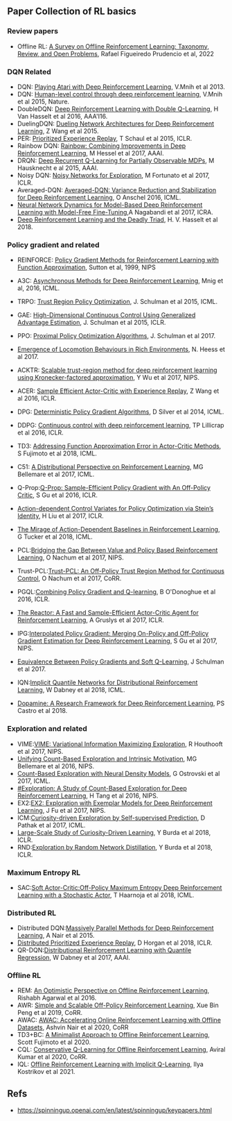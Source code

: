 


## Paper Collection of RL basics

### Review papers

* Offline RL: [A Survey on Offline Reinforcement Learning: Taxonomy, Review, and Open Problems](https://arxiv.org/abs/2203.01387), Rafael Figueiredo Prudencio et al, 2022

### DQN Related

* DQN: [Playing Atari with Deep Reinforcement Learning](https://arxiv.org/pdf/1312.5602v1.pdf), V.Mnih et al 2013.
* DQN: [Human-level control through deep reinforcement learning](https://storage.googleapis.com/deepmind-media/dqn/DQNNaturePaper.pdf), V.Mnih et al 2015, Nature.
* DoubleDQN: [Deep Reinforcement Learning with Double Q-Learning](https://ojs.aaai.org/index.php/AAAI/article/view/10295), H Van Hasselt et al 2016, AAA'I16.
* DuelingDQN: [Dueling Network Architectures for Deep Reinforcement Learning](http://proceedings.mlr.press/v48/wangf16.pdf), Z Wang et al 2015.
* PER: [Prioritized Experience Replay](https://arxiv.org/pdf/1511.05952.pdf), T Schaul et al 2015, ICLR.
* Rainbow DQN: [Rainbow: Combining Improvements in Deep Reinforcement Learning](https://arxiv.org/pdf/1710.02298.pdf), M Hessel et al 2017, AAAI.
* DRQN: [Deep Recurrent Q-Learning for Partially Observable MDPs](https://www.aaai.org/ocs/index.php/FSS/FSS15/paper/view/11673/11503), M Hausknecht e al 2015, AAAI.
* Noisy DQN: [Noisy Networks for Exploration](https://arxiv.org/pdf/1706.10295.pdf), M Fortunato et al 2017, ICLR.
* Averaged-DQN: [Averaged-DQN: Variance Reduction and Stabilization for Deep Reinforcement Learning](http://proceedings.mlr.press/v70/anschel17a/anschel17a.pdf), O Anschel 2016, ICML.
* [Neural Network Dynamics for Model-Based Deep Reinforcement Learning with Model-Free Fine-Tuning](https://arxiv.org/pdf/1708.02596.pdf),A Nagabandi et al 2017, ICRA.
* [Deep Reinforcement Learning and the Deadly Triad](https://arxiv.org/pdf/1812.02648.pdf), H. V. Hasselt et al 2018.

### Policy gradient and related

* REINFORCE: [Policy Gradient  Methods for  Reinforcement  Learning with Function  Approximation](https://proceedings.neurips.cc/paper/1999/file/464d828b85b0bed98e80ade0a5c43b0f-Paper.pdf), Sutton et al, 1999, NIPS

* A3C: [Asynchronous Methods for Deep Reinforcement Learning](http://proceedings.mlr.press/v48/mniha16.pdf), Mnig et al, 2016, ICML.
* TRPO: [Trust Region Policy Optimization](http://proceedings.mlr.press/v37/schulman15.pdf), J. Schulman et al 2015, ICML.
* GAE: [High-Dimensional Continuous Control Using Generalized Advantage Estimation](https://arxiv.org/pdf/1506.02438.pdf), J. Schulman et al 2015, ICLR.
* PPO: [Proximal Policy Optimization Algorithms](https://arxiv.org/pdf/1707.06347.pdf), J. Schulman et al 2017.
* [Emergence of Locomotion Behaviours in Rich Environments](https://arxiv.org/pdf/1707.02286.pdf), N. Heess et al 2017.
* ACKTR: [Scalable trust-region method for deep reinforcement learning using Kronecker-factored approximation](https://proceedings.neurips.cc/paper/2017/file/361440528766bbaaaa1901845cf4152b-Paper.pdf), Y Wu et al 2017, NIPS.
* ACER: [Sample Efficient Actor-Critic with Experience Replay](https://arxiv.org/pdf/1611.01224.pdf), Z Wang et al 2016, ICLR.
* DPG: [Deterministic Policy Gradient Algorithms](http://proceedings.mlr.press/v32/silver14.pdf), D Silver et al 2014, ICML.
* DDPG: [Continuous control with deep reinforcement learning](https://arxiv.org/pdf/1509.02971.pdf), TP Lillicrap et al 2016, ICLR.
* TD3: [Addressing Function Approximation Error in Actor-Critic Methods](http://proceedings.mlr.press/v80/fujimoto18a/fujimoto18a.pdf), S Fujimoto et al 2018, ICML.
* C51: [A Distributional Perspective on Reinforcement Learning](http://proceedings.mlr.press/v70/bellemare17a/bellemare17a.pdf), MG Bellemare et al 2017, ICML.
* Q-Prop:[Q-Prop: Sample-Efficient Policy Gradient with An Off-Policy Critic](https://arxiv.org/pdf/1611.02247.pdf), S Gu et al 2016, ICLR.
* [Action-dependent Control Variates for Policy Optimization via Stein’s Identity](https://arxiv.org/pdf/1710.11198.pdf), H Liu et al 2017, ICLR.
* [The Mirage of Action-Dependent Baselines in Reinforcement Learning](http://proceedings.mlr.press/v80/tucker18a/tucker18a.pdf), G Tucker et al 2018, ICML.
* PCL:[Bridging the Gap Between Value and Policy Based Reinforcement Learning](https://proceedings.neurips.cc/paper/2017/file/facf9f743b083008a894eee7baa16469-Paper.pdf), O Nachum et al 2017, NIPS.
* Trust-PCL:[Trust-PCL: An Off-Policy Trust Region Method for Continuous Control](https://arxiv.org/pdf/1707.01891.pdf), O Nachum et al 2017, CoRR.
* PGQL:[Combining Policy Gradient and Q-learning](https://arxiv.org/pdf/1611.01626.pdf), B O'Donoghue et al 2016, ICLR.
* [The Reactor: A Fast and Sample-Efficient Actor-Critic Agent for Reinforcement Learning](https://arxiv.org/pdf/1704.04651.pdf), A Gruslys et al 2017, ICLR.
* IPG:[Interpolated Policy Gradient: Merging On-Policy and Off-Policy Gradient Estimation for Deep Reinforcement Learning](https://arxiv.org/pdf/1706.00387.pdf), S Gu et al 2017, NIPS.
* [Equivalence Between Policy Gradients and Soft Q-Learning](https://arxiv.org/pdf/1704.06440.pdf), J Schulman et al 2017.
* IQN:[Implicit Quantile Networks for Distributional Reinforcement Learning](http://proceedings.mlr.press/v80/dabney18a/dabney18a.pdf), W Dabney et al 2018, ICML.
* [Dopamine: A Research Framework for Deep Reinforcement Learning](https://arxiv.org/pdf/1812.06110.pdf), PS Castro et al 2018.

### Exploration and related

* VIME:[VIME: Variational Information Maximizing Exploration](https://proceedings.neurips.cc/paper/2016/file/abd815286ba1007abfbb8415b83ae2cf-Paper.pdf), R Houthooft et al 2017, NIPS.
* [Unifying Count-Based Exploration and Intrinsic Motivation](https://proceedings.neurips.cc/paper/2016/file/afda332245e2af431fb7b672a68b659d-Paper.pdf), MG Bellemare et al 2016, NIPS.
* [Count-Based Exploration with Neural Density Models](http://proceedings.mlr.press/v70/ostrovski17a/ostrovski17a.pdf), G Ostrovski et al 2017, ICML.
* [#Exploration: A Study of Count-Based Exploration for Deep Reinforcement Learning](https://proceedings.neurips.cc/paper/2017/file/3a20f62a0af1aa152670bab3c602feed-Paper.pdf), H Tang et al 2016, NIPS. 
* EX2:[EX2: Exploration with Exemplar Models for Deep Reinforcement Learning](https://proceedings.neurips.cc/paper/2017/file/1baff70e2669e8376347efd3a874a341-Paper.pdf), J Fu et al 2017, NIPS.
* ICM:[Curiosity-driven Exploration by Self-supervised Prediction](http://proceedings.mlr.press/v70/pathak17a/pathak17a.pdf), D Pathak et al 2017, ICML.
* [Large-Scale Study of Curiosity-Driven Learning](https://arxiv.org/pdf/1808.04355.pdf), Y Burda et al 2018, ICLR.
* RND:[Exploration by Random Network Distillation](https://arxiv.org/pdf/1810.12894.pdf%20http://arxiv.org/abs/1810.12894.pdf), Y Burda et al 2018, ICLR.

### Maximum Entropy RL

* SAC:[Soft Actor-Critic:Off-Policy Maximum Entropy Deep Reinforcement Learning with a Stochastic Actor](http://proceedings.mlr.press/v80/haarnoja18b/haarnoja18b.pdf), T Haarnoja et al 2018, ICML.


### Distributed RL

* Distributed DQN:[Massively Parallel Methods for Deep Reinforcement Learning](https://arxiv.org/pdf/1507.04296.pdf), A Nair et al 2015.
* [Distributed Prioritized Experience Replay](https://arxiv.org/pdf/1803.00933.pdf), D Horgan et al 2018, ICLR.
* QR-DQN:[Distributional Reinforcement Learning with Quantile Regression](https://ojs.aaai.org/index.php/AAAI/article/view/11791), W Dabney et al 2017, AAAI.


### Offline RL

* REM: [An Optimistic Perspective on Offline Reinforcement Learning](https://arxiv.org/abs/1907.04543), Rishabh Agarwal et al 2016.
* AWR: [Simple and Scalable Off-Policy Reinforcement Learning](https://arxiv.org/abs/1910.00177), Xue Bin Peng et al 2019, CoRR.
* AWAC: [AWAC: Accelerating Online Reinforcement Learning with Offline Datasets](https://arxiv.org/abs/2006.09359), Ashvin Nair et al 2020, CoRR
* TD3+BC: [A Minimalist Approach to Offline Reinforcement Learning](https://arxiv.org/abs/2106.06860), Scott Fujimoto et al 2020.
* CQL: [Conservative Q-Learning for Offline Reinforcement Learning](https://arxiv.org/abs/2006.04779), Aviral Kumar et al 2020, CoRR.
* IQL: [Offline Reinforcement Learning with Implicit Q-Learning](https://arxiv.org/abs/2110.06169), Ilya Kostrikov et al 2021.

## Refs

* https://spinningup.openai.com/en/latest/spinningup/keypapers.html
